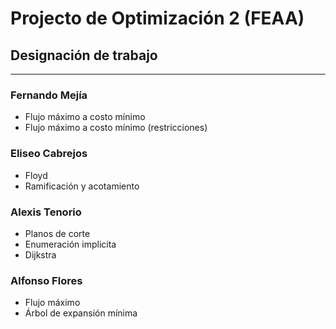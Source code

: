 # Projecto de Optimización 2 (FEAA)

## Designación de trabajo
___

### Fernando Mejía
- Flujo máximo a costo mínimo
- Flujo máximo a costo mínimo (restricciones)

### Eliseo Cabrejos
- Floyd
- Ramificación y acotamiento

### Alexis Tenorio
- Planos de corte
- Enumeración implicita
- Dijkstra

### Alfonso Flores
- Flujo máximo
- Árbol de expansión mínima
